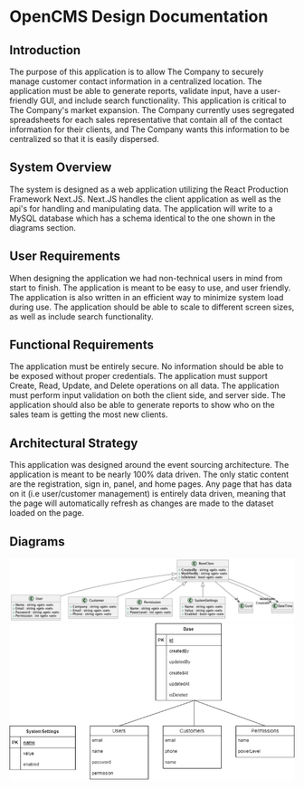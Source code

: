 # OpenCMS Design Documentation

## Introduction

The purpose of this application is to allow The Company to securely manage customer contact information in a centralized location. The application must be able to generate reports, validate input, have a user-friendly GUI, and include search functionality. This application is critical to The Company's market expansion. The Company currently uses segregated spreadsheets for each sales representative that contain all of the contact information for their clients, and The Company wants this information to be centralized so that it is easily dispersed.

## System Overview

The system is designed as a web application utilizing the React Production Framework Next.JS. Next.JS handles the client application as well as the api's for handling and manipulating data. The application will write to a MySQL database which has a schema identical to the one shown in the diagrams section.

## User Requirements

When designing the application we had non-technical users in mind from start to finish. The application is meant to be easy to use, and user friendly. The application is also written in an efficient way to minimize system load during use. The application should be able to scale to different screen sizes, as well as include search functionality.

## Functional Requirements

The application must be entirely secure. No information should be able to be exposed without proper credentials. The application must support Create, Read, Update, and Delete operations on all data. The application must perform input validation on both the client side, and server side. The application should also be able to generate reports to show who on the sales team is getting the most new clients.

## Architectural Strategy

This application was designed around the event sourcing architecture. The application is meant to be nearly 100% data driven. The only static content are the registration, sign in, panel, and home pages. Any page that has data on it (i.e user/customer management) is entirely data driven, meaning that the page will automatically refresh as changes are made to the dataset loaded on the page.

## Diagrams

![class UML diagram](ClassExample.png)
![database diagram](database.png)

